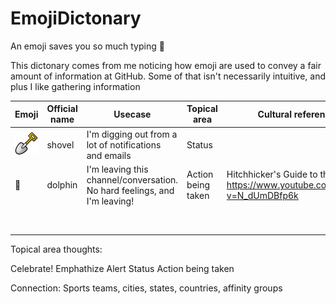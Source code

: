 # EmojiDictonary
An emoji saves you so much typing :tada:

This dictonary comes from me noticing how emoji are used to convey a fair amount of information at GitHub. Some of that isn't necessarily intuitive, and plus I like gathering information 


| Emoji  | Official name   | Usecase  | Topical area  | Cultural reference  |
|---|---|---|---|---|
| ![](https://github.com/UnicodeRogue/EmojiDictonary/blob/master/images/shovel.png)  | shovel  | I'm digging out from a lot of notifications and emails  | Status  |   |
| :dolphin:  | dolphin  | I'm leaving this channel/conversation. No hard feelings, and I'm leaving!  | Action being taken   | Hitchhicker's Guide to the Galaxy  https://www.youtube.com/watch?v=N_dUmDBfp6k |
|   |   |   |   |   |
|   |   |   |   |   |
|   |   |   |   |   |
|   |   |   |   |   |
|   |   |   |   |   |
|   |   |   |   |   |
|   |   |   |   |   |
|   |   |   |   |   |

Topical area thoughts:

Celebrate! 
Emphathize
Alert
Status
Action being taken


Connection:
Sports teams, cities, states, countries, affinity groups
